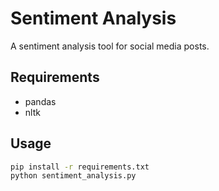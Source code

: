 # Sentiment Analysis

A sentiment analysis tool for social media posts.

## Requirements
- pandas
- nltk

## Usage
```bash
pip install -r requirements.txt
python sentiment_analysis.py
